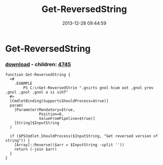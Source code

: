 ﻿---
pid:            4744
poster:         greg zakharov
title:          Get-ReversedString
date:           2013-12-28 09:44:59
format:         posh
parent:         0
parent:         0
children:       4745
---

# Get-ReversedString

### [download](4744.ps1) - children: [4745](4745.md)



```posh
function Get-ReversedString {
  <#
    .EXAMPLE
        PS C:\>Get-ReversedStrin ".gnirts gnol hcum oot ,gnol yrev ,gnol ,gnol ,gnol a si sihT"
  #>
  [CmdletBinding(SupportsShouldProcess=$true)]
  param(
    [Parameter(Mandatory=$true,
               Position=0,
               ValueFromPipeline=$true)]
    [String]$InputString
  )
  
  if ($PSCmdlet.ShouldProcess($InputString, "Get reversed version of string")) {
    [Array]::Reverse(($arr = $InputString -split ''))
    return (-join $arr)
  }
}
```
